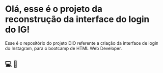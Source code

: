 # Olá, esse é o projeto da reconstrução da interface do login do IG!

Esse é o repositório do projeto DIO referente a criação da interface de login do Instagram, para o bootcamp de HTML Web Developer.

## :computer: 🚀

